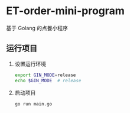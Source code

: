 # ET-order-mini-program
基于 Golang 的点餐小程序

## 运行项目

1. 设置运行环境

    ```bash
    export GIN_MODE=release
    echo $GIN_MODE  # release
    ```

2. 启动项目

    ```bash
    go run main.go
    ```
